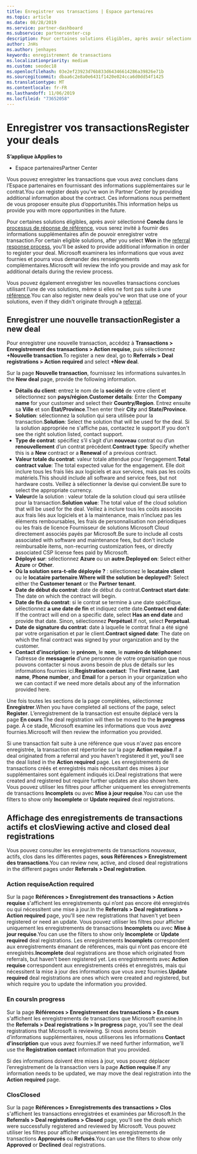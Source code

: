 ```yaml
---
title: Enregistrer vos transactions | Espace partenaires
ms.topic: article
ms.date: 08/28/2019
ms.service: partner-dashboard
ms.subservice: partnercenter-csp
description: Pour certaines solutions éligibles, après avoir sélectionné Conclu, vous serez invité à fournir des informations supplémentaires afin de pouvoir enregistrer votre transaction. Microsoft examinera les informations que vous avez fournies et pourra vous demander des renseignements complémentaires.
author: JnHs
ms.author: jenhayes
keywords: enregistrement de transactions
ms.localizationpriority: medium
ms.custom: seodec18
ms.openlocfilehash: 03e2ef23923d76b833d64346614286a39826e71b
ms.sourcegitcommit: dbaa6c2e8a0e6431f1420e024cca6d0dd54f1425
ms.translationtype: MT
ms.contentlocale: fr-FR
ms.lasthandoff: 11/06/2019
ms.locfileid: "73652058"
---
```

# <a name="register-your-deals"></a><span data-ttu-id="68122-105">Enregistrer vos transactions</span><span class="sxs-lookup"><span data-stu-id="68122-105">Register your deals</span></span>

<span data-ttu-id="68122-106">**S’applique à**</span><span class="sxs-lookup"><span data-stu-id="68122-106">**Applies to**</span></span>

-  <span data-ttu-id="68122-107">Espace partenaires</span><span class="sxs-lookup"><span data-stu-id="68122-107">Partner Center</span></span>

<span data-ttu-id="68122-108">Vous pouvez enregistrer les transactions que vous avez conclues dans l’Espace partenaires en fournissant des informations supplémentaires sur le contrat.</span><span class="sxs-lookup"><span data-stu-id="68122-108">You can register deals you've won in Partner Center by providing additional information about the contract.</span></span> <span data-ttu-id="68122-109">Ces informations nous permettent de vous proposer ensuite plus d’opportunités.</span><span class="sxs-lookup"><span data-stu-id="68122-109">This information helps us provide you with more opportunities in the future.</span></span>

<span data-ttu-id="68122-110">Pour certaines solutions éligibles, après avoir sélectionné **Conclu** dans le [processus de réponse de référence](responding-to-referrals.md), vous serez invité à fournir des informations supplémentaires afin de pouvoir enregistrer votre transaction.</span><span class="sxs-lookup"><span data-stu-id="68122-110">For certain eligible solutions, after you select **Won** in the [referral response process](responding-to-referrals.md), you'll be asked to provide additional information in order to register your deal.</span></span> <span data-ttu-id="68122-111">Microsoft examinera les informations que vous avez fournies et pourra vous demander des renseignements complémentaires.</span><span class="sxs-lookup"><span data-stu-id="68122-111">Microsoft will review the info you provide and may ask for additional details during the review process.</span></span>

<span data-ttu-id="68122-112">Vous pouvez également enregistrer les nouvelles transactions conclues utilisant l’une de vos solutions, même si elles ne font pas suite à une [référence](referrals.md).</span><span class="sxs-lookup"><span data-stu-id="68122-112">You can also register new deals you've won that use one of your solutions, even if they didn't originate through a [referral](referrals.md).</span></span> 

## <a name="register-a-new-deal"></a><span data-ttu-id="68122-113">Enregistrer une nouvelle transaction</span><span class="sxs-lookup"><span data-stu-id="68122-113">Register a new deal</span></span>

<span data-ttu-id="68122-114">Pour enregistrer une nouvelle transaction, accédez à **Transactions > Enregistrement des transactions > Action requise**, puis sélectionnez **+Nouvelle transaction**.</span><span class="sxs-lookup"><span data-stu-id="68122-114">To register a new deal, go to **Referrals > Deal registrations > Action required** and select **+New deal**.</span></span>

<span data-ttu-id="68122-115">Sur la page **Nouvelle transaction**, fournissez les informations suivantes.</span><span class="sxs-lookup"><span data-stu-id="68122-115">In the **New deal** page, provide the following information.</span></span>

- <span data-ttu-id="68122-116">**Détails du client**: entrez le nom de la **société** de votre client et sélectionnez son **pays/région**.</span><span class="sxs-lookup"><span data-stu-id="68122-116">**Customer details**: Enter the **Company name** for your customer and select their **Country/Region**.</span></span> <span data-ttu-id="68122-117">Entrez ensuite sa **Ville** et son **État/Province**.</span><span class="sxs-lookup"><span data-stu-id="68122-117">Then enter their **City** and **State/Province**.</span></span>
- <span data-ttu-id="68122-118">**Solution**: sélectionnez la solution qui sera utilisée pour la transaction.</span><span class="sxs-lookup"><span data-stu-id="68122-118">**Solution**: Select the solution that will be used for the deal.</span></span> <span data-ttu-id="68122-119">Si la solution appropriée ne s'affiche pas, contactez le support.</span><span class="sxs-lookup"><span data-stu-id="68122-119">If you don't see the right solution listed, contact support.</span></span>
- <span data-ttu-id="68122-120">**Type de contrat**: spécifiez s’il s’agit d’un **nouveau** contrat ou d’un **renouvellement** d’un contrat précédent.</span><span class="sxs-lookup"><span data-stu-id="68122-120">**Contract type**: Specify whether this is a **New** contract or a **Renewal** of a previous contract.</span></span>
- <span data-ttu-id="68122-121">**Valeur totale du contrat**: valeur totale attendue pour l’engagement.</span><span class="sxs-lookup"><span data-stu-id="68122-121">**Total contract value**: The total expected value for the engagement.</span></span> <span data-ttu-id="68122-122">Elle doit inclure tous les frais liés aux logiciels et aux services, mais pas les coûts matériels.</span><span class="sxs-lookup"><span data-stu-id="68122-122">This should include all software and service fees, but not hardware costs.</span></span> <span data-ttu-id="68122-123">Veillez à sélectionner la devise qui convient.</span><span class="sxs-lookup"><span data-stu-id="68122-123">Be sure to select the appropriate currency.</span></span>
- <span data-ttu-id="68122-124">**Valeur**de la solution : valeur totale de la solution cloud qui sera utilisée pour la transaction.</span><span class="sxs-lookup"><span data-stu-id="68122-124">**Solution value**: The total value of the cloud solution that will be used for the deal.</span></span> <span data-ttu-id="68122-125">Veillez à inclure tous les coûts associés aux frais liés aux logiciels et à la maintenance, mais n’incluez pas les éléments remboursables, les frais de personnalisation non périodiques ou les frais de licence Fournisseur de solutions Microsoft Cloud directement associés payés par Microsoft.</span><span class="sxs-lookup"><span data-stu-id="68122-125">Be sure to include all costs associated with software and maintenance fees, but don't include reimbursable items, non-recurring customization fees, or directly associated CSP license fees paid by Microsoft.</span></span>
- <span data-ttu-id="68122-126">**Déployé sur**: sélectionnez **Azure** ou un **autre**.</span><span class="sxs-lookup"><span data-stu-id="68122-126">**Deployed on**: Select either **Azure** or **Other**.</span></span>
- <span data-ttu-id="68122-127">**Où la solution sera-t-elle déployée ?** : sélectionnez le **locataire client** ou le **locataire partenaire**.</span><span class="sxs-lookup"><span data-stu-id="68122-127">**Where will the solution be deployed?**: Select either the **Customer tenant** or the **Partner tenant**.</span></span>
- <span data-ttu-id="68122-128">**Date de début du contrat**: date de début du contrat.</span><span class="sxs-lookup"><span data-stu-id="68122-128">**Contract start date**: The date on which the contract will begin.</span></span>
- <span data-ttu-id="68122-129">**Date de fin du contrat**: si le contrat se termine à une date spécifique, sélectionnez **a une date de fin** et indiquez cette date.</span><span class="sxs-lookup"><span data-stu-id="68122-129">**Contract end date**: If the contract will end on a specific date, select **Has an end date** and provide that date.</span></span> <span data-ttu-id="68122-130">Sinon, sélectionnez **Perpétuel**.</span><span class="sxs-lookup"><span data-stu-id="68122-130">If not, select **Perpetual**.</span></span>
- <span data-ttu-id="68122-131">**Date de signature du contrat**: date à laquelle le contrat final a été signé par votre organisation et par le client.</span><span class="sxs-lookup"><span data-stu-id="68122-131">**Contract signed date**: The date on which the final contract was signed by your organization and by the customer.</span></span>
- <span data-ttu-id="68122-132">**Contact d’inscription**: le **prénom**, le **nom**, le **numéro de téléphone**et l’adresse de **messagerie** d’une personne de votre organisation que nous pouvons contacter si nous avons besoin de plus de détails sur les informations fournies ici.</span><span class="sxs-lookup"><span data-stu-id="68122-132">**Registration contact**: The **First name**, **Last name**, **Phone number**, and **Email** for a person in your organization who we can contact if we need more details about any of the information provided here.</span></span>

<span data-ttu-id="68122-133">Une fois toutes les sections de la page complétées, sélectionnez **Enregistrer**.</span><span class="sxs-lookup"><span data-stu-id="68122-133">When you have completed all sections of the page, select **Register**.</span></span> <span data-ttu-id="68122-134">L’enregistrement de la transaction est ensuite déplacé vers la page **En cours**.</span><span class="sxs-lookup"><span data-stu-id="68122-134">The deal registration will then be moved to the **In progress** page.</span></span> <span data-ttu-id="68122-135">À ce stade, Microsoft examine les informations que vous avez fournies.</span><span class="sxs-lookup"><span data-stu-id="68122-135">Microsoft will then review the information you provided.</span></span>

<span data-ttu-id="68122-136">Si une transaction fait suite à une référence que vous n'avez pas encore enregistrée, la transaction est répertoriée sur la page **Action requise**.</span><span class="sxs-lookup"><span data-stu-id="68122-136">If a deal originated from a referral and you haven't registered it yet, you'll see the deal listed in the **Action required** page.</span></span> <span data-ttu-id="68122-137">Les enregistrements de transactions créés et enregistrés mais nécessitant des mises à jour supplémentaires sont également indiqués ici.</span><span class="sxs-lookup"><span data-stu-id="68122-137">Deal registrations that were created and registered but require further updates are also shown here.</span></span> <span data-ttu-id="68122-138">Vous pouvez utiliser les filtres pour afficher uniquement les enregistrements de transactions **Incomplets** ou avec **Mise à jour requise**.</span><span class="sxs-lookup"><span data-stu-id="68122-138">You can use the filters to show only **Incomplete** or **Update required** deal registrations.</span></span>

## <a name="viewing-active-and-closed-deal-registrations"></a><span data-ttu-id="68122-139">Affichage des enregistrements de transactions actifs et clos</span><span class="sxs-lookup"><span data-stu-id="68122-139">Viewing active and closed deal registrations</span></span>

<span data-ttu-id="68122-140">Vous pouvez consulter les enregistrements de transactions nouveaux, actifs, clos dans les différentes pages, **sous Références > Enregistrement des transactions**.</span><span class="sxs-lookup"><span data-stu-id="68122-140">You can review new, active, and closed deal registrations in the different pages under **Referrals > Deal registration**.</span></span>

### <a name="action-required"></a><span data-ttu-id="68122-141">Action requise</span><span class="sxs-lookup"><span data-stu-id="68122-141">Action required</span></span>

<span data-ttu-id="68122-142">Sur la page **Références > Enregistrement des transactions > Action requise** s'affichent les enregistrements qui n’ont pas encore été enregistrés ou qui nécessitent une mise à jour.</span><span class="sxs-lookup"><span data-stu-id="68122-142">In the **Referrals > Deal registrations > Action required** page, you'll see new registrations that haven't yet been registered or need an update.</span></span> <span data-ttu-id="68122-143">Vous pouvez utiliser les filtres pour afficher uniquement les enregistrements de transactions **Incomplets** ou avec **Mise à jour requise**.</span><span class="sxs-lookup"><span data-stu-id="68122-143">You can use the filters to show only **Incomplete** or **Update required** deal registrations.</span></span> <span data-ttu-id="68122-144">Les enregistrements **Incomplets** correspondent aux enregistrements émanant de références, mais qui n’ont pas encore été enregistrés.</span><span class="sxs-lookup"><span data-stu-id="68122-144">**Incomplete** deal registrations are those which originated from referrals, but haven't been registered yet.</span></span> <span data-ttu-id="68122-145">Les enregistrements avec **Action requise** correspondent aux enregistrements créés et enregistrés, mais qui nécessitent la mise à jour des informations que vous avez fournies.</span><span class="sxs-lookup"><span data-stu-id="68122-145">**Update required** deal registrations are ones which were created and registered, but which require you to update the information you provided.</span></span>

### <a name="in-progress"></a><span data-ttu-id="68122-146">En cours</span><span class="sxs-lookup"><span data-stu-id="68122-146">In progress</span></span>

<span data-ttu-id="68122-147">Sur la page **Références > Enregistrement des transactions > En cours** s'affichent les enregistrements de transactions que Microsoft examine.</span><span class="sxs-lookup"><span data-stu-id="68122-147">In the **Referrals > Deal registrations > In progress** page, you'll see the deal registrations that Microsoft is reviewing.</span></span> <span data-ttu-id="68122-148">Si nous avons besoin d’informations supplémentaires, nous utiliserons les informations **Contact d'inscription** que vous avez fournies.</span><span class="sxs-lookup"><span data-stu-id="68122-148">If we need further information, we'll use the **Registration contact** information that you provided.</span></span>

<span data-ttu-id="68122-149">Si des informations doivent être mises à jour, vous pouvez déplacer l’enregistrement de la transaction vers la page **Action requise**.</span><span class="sxs-lookup"><span data-stu-id="68122-149">If any information needs to be updated, we may move the deal registration into the **Action required** page.</span></span>

### <a name="closed"></a><span data-ttu-id="68122-150">Clos</span><span class="sxs-lookup"><span data-stu-id="68122-150">Closed</span></span>

<span data-ttu-id="68122-151">Sur la page **Références > Enregistrements des transactions > Clos** s'affichent les transactions enregistrées et examinées par Microsoft.</span><span class="sxs-lookup"><span data-stu-id="68122-151">In the **Referrals > Deal registrations > Closed** page, you'll see the deals which were successfully registered and reviewed by Microsoft.</span></span> <span data-ttu-id="68122-152">Vous pouvez utiliser les filtres pour afficher uniquement les enregistrements de transactions **Approuvés** ou **Refusés**.</span><span class="sxs-lookup"><span data-stu-id="68122-152">You can use the filters to show only **Approved** or **Declined** deal registrations.</span></span>
